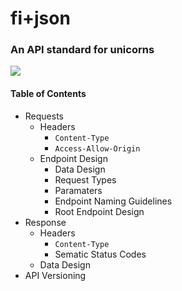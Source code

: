 # fi+json
### An API standard for unicorns

![](http://data.whicdn.com/images/72152445/large.gif)

#### Table of Contents
* Requests
  * Headers
    * `Content-Type`
    * `Access-Allow-Origin`
  * Endpoint Design
    * Data Design
    * Request Types
    * Paramaters
    * Endpoint Naming Guidelines
    * Root Endpoint Design
* Response
  * Headers
    * `Content-Type`
    * Sematic Status Codes
  * Data Design
* API Versioning


